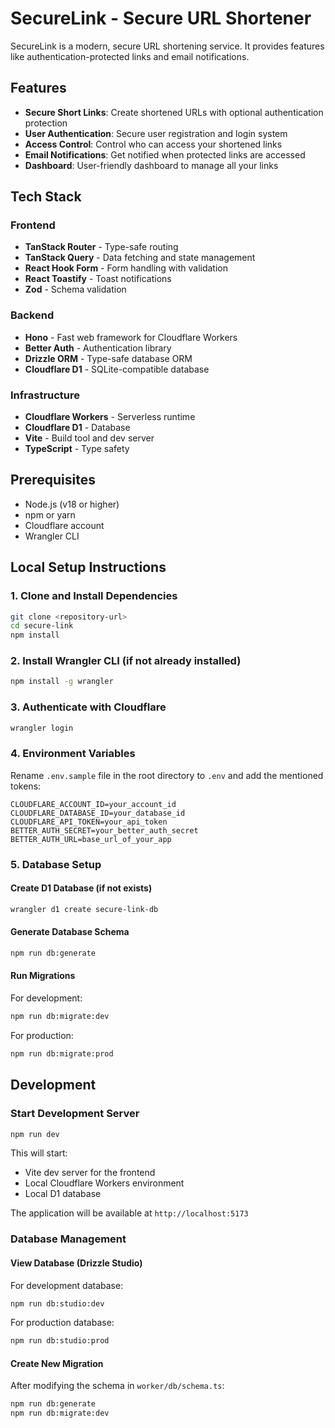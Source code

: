 # SecureLink - Secure URL Shortener

SecureLink is a modern, secure URL shortening service. It provides features like authentication-protected links and email notifications.

## Features

- **Secure Short Links**: Create shortened URLs with optional authentication protection
- **User Authentication**: Secure user registration and login system
- **Access Control**: Control who can access your shortened links
- **Email Notifications**: Get notified when protected links are accessed
- **Dashboard**: User-friendly dashboard to manage all your links

## Tech Stack

### Frontend
- **TanStack Router** - Type-safe routing
- **TanStack Query** - Data fetching and state management
- **React Hook Form** - Form handling with validation
- **React Toastify** - Toast notifications
- **Zod** - Schema validation

### Backend
- **Hono** - Fast web framework for Cloudflare Workers
- **Better Auth** - Authentication library
- **Drizzle ORM** - Type-safe database ORM
- **Cloudflare D1** - SQLite-compatible database

### Infrastructure
- **Cloudflare Workers** - Serverless runtime
- **Cloudflare D1** - Database
- **Vite** - Build tool and dev server
- **TypeScript** - Type safety

## Prerequisites

- Node.js (v18 or higher)
- npm or yarn
- Cloudflare account
- Wrangler CLI

## Local Setup Instructions

### 1. Clone and Install Dependencies

```bash
git clone <repository-url>
cd secure-link
npm install
```

### 2. Install Wrangler CLI (if not already installed)

```bash
npm install -g wrangler
```

### 3. Authenticate with Cloudflare

```bash
wrangler login
```

### 4. Environment Variables

Rename `.env.sample` file in the root directory to `.env` and add the mentioned tokens:

```env
CLOUDFLARE_ACCOUNT_ID=your_account_id
CLOUDFLARE_DATABASE_ID=your_database_id
CLOUDFLARE_API_TOKEN=your_api_token
BETTER_AUTH_SECRET=your_better_auth_secret
BETTER_AUTH_URL=base_url_of_your_app
```

### 5. Database Setup

#### Create D1 Database (if not exists)
```bash
wrangler d1 create secure-link-db
```

#### Generate Database Schema
```bash
npm run db:generate
```

#### Run Migrations

For development:
```bash
npm run db:migrate:dev
```

For production:
```bash
npm run db:migrate:prod
```

## Development

### Start Development Server

```bash
npm run dev
```

This will start:
- Vite dev server for the frontend
- Local Cloudflare Workers environment
- Local D1 database

The application will be available at `http://localhost:5173`

### Database Management

#### View Database (Drizzle Studio)

For development database:
```bash
npm run db:studio:dev
```

For production database:
```bash
npm run db:studio:prod
```

#### Create New Migration

After modifying the schema in `worker/db/schema.ts`:

```bash
npm run db:generate
npm run db:migrate:dev
```
